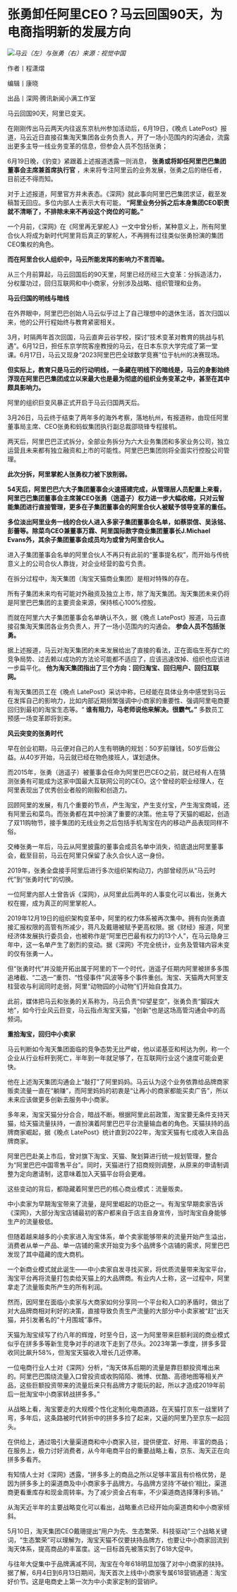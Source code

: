 

# 张勇卸任阿里CEO？马云回国90天，为电商指明新的发展方向

![](https://inews.gtimg.com/news_bt/OqtlgobT35DrMWdLj4k-Don98w6MCcw41Ix6Jn-QJxR5UAA/1000)_马云（左）与张勇（右）来源：视觉中国_

作者丨程潇熠

编辑丨康晓

出品丨深网·腾讯新闻小满工作室

马云回国90天，阿里已变天。

在刚刚传出马云两天内往返东京杭州参加活动后，6月19日，《晚点
LatePost》报道，马云近日直接召集淘天集团各业务负责人，开了一场小范围内的沟通会，流露出更多主导一线业务变革的信息，但参会人员不包括张勇；

6月19日晚，《豹变》紧跟着上述报道透露一则消息， **张勇或将卸任阿里巴巴集团董事会主席兼首席执行官**
，未来将专注阿里云的业务发展，张勇之后的继任者，目前还不得而知。

对于上述报道，阿里官方并未表态。《深网》就此事向阿里巴巴集团求证，截至发稿暂无回应。多位内部人士表示大有可能，
**“阿里业务分拆之后本身集团CEO职责就不清晰了，不排除未来不再设这个岗位的可能。”**

一个月前，《深网》在《阿里再无掌舵人》一文中曾分析，某种意义上，所有阿里合伙人将成为新时代阿里背后真正的掌舵人，不再拥有过往类似张勇扮演的集团CEO集权的角色。

**而在阿里合伙人组织中，马云所能发挥的影响力不言而喻。**

从三个月前算起，马云回国后的90天里，阿里已经历经三大变革：分拆造活力，分权厘功过，回归互联网和中小商家，分别涉及战略、组织管理和业务。

**马云归国的明线与暗线**

在外界眼中，阿里巴巴创始人马云似乎过上了自己理想中的退休生活，首次归国以来，他的公开行程始终与教育紧密相关。

3月，时隔两年首次回国，马云直奔云谷学校，探讨“技术变革对教育的挑战与机遇”。6月12日，担任东京学院客座教授的马云，在日本东京大学完成了第一堂课。6月17日，马云又现身“2023阿里巴巴全球数学竞赛”位于杭州的决赛现场。

**但实际上，教育只是马云的行动明线，一条藏在明线下的暗线是，马云的身影始终浮现在阿里巴巴集团成立以来最大也是最为彻底的组织业务变革之中，甚至在其中颇具影响力。**

阿里的组织巨变风暴正式开启于马云归国两天后。

3月26日，马云终于结束了两年多的海外考察，落地杭州，有报道称，由现任阿里董事局主席、CEO张勇和蚂蚁集团执行副总裁邵晓锋专程接机。

两天后，阿里巴巴正式拆分，全部业务拆分为六大业务集团和多家业务公司，独立运营且未来都有独立融资和上市的可能性。阿里巴巴集团则将全面实行控股公司管理。

**此次分拆，阿里掌舵人张勇权力被下放削弱。**

**54天后，阿里巴巴六大子集团董事会火速搭建完成，从管理层人员配置上来看，阿里巴巴集团董事会主席兼CEO张勇（逍遥子）权力进一步大幅收缩，只对云智能集团进行直接管理，更多在子集团董事会的阿里合伙人被赋予领导变革的重任。**

**多位淡出阿里业务一线的合伙人进入多家子集团董事会名单，如蔡崇信、吴泳铭、彭蕾等。除菜鸟CEO兼董事万霖、阿里国际数字商业集团董事长J.Michael
Evans外，其余子集团董事会成员均为或曾为阿里合伙人。**

进入子集团董事会名单的阿里合伙人不再只有此前的“董事提名权”，而开始与传统意义上的公司合伙人靠拢，对企业经营的盈亏负责。

在拆分过程中，淘天集团（淘宝天猫商业集团）是相对特殊的存在。

所有子集团未来均有可能对外融资及独立上市，除了淘天集团。淘天集团未来仍将是阿里巴巴集团的主要资金来源，保持核心100%控股。

而就在阿里六大子集团董事会名单确认不久，据《晚点 LatePost》报道，马云直接召集淘天集团各业务负责人，开了一场小范围内的沟通会。
**参会人员不包括张勇。**

据上述报道，马云对淘天集团的未来发展给出了直接的看法，正在面临生死存亡的竞争局势、过去赖以成功的方法论可能都不适应了，应该迅速改掉、组织也应该进一步扁平化。
**他为淘天集团指出了三个方向：回归淘宝、回归用户、回归互联网。**

有淘天集团员工在《晚点
LatePost》采访中称，已经能在具体业务中感觉到马云在发挥自己的影响力，比如内部近期频繁强调中小商家的重要性、强调阿里电商要回归到最初的淘宝生态等。“
**谁有阻力，马老师说他来解决。很霸气。”** 多数员工预感一场变革即将到来。

**风云突变的张勇时代**

早在创业初期，马云便对自己的人生有明确的规划：50岁前赚钱，50岁后做公益。从40岁开始，马云就已经在物色接班人，谋划退休。

而2015年，张勇（逍遥子）被董事会任命为阿里巴巴CEO之前，就已经有人在猜测张勇有可能成为这家中国最大互联网公司的CEO。这个曾经的职业经理人，在阿里表现出了优秀创业者般的刚毅和创造力。

回顾阿里的发展，有几个重要的节点，产生淘宝，产生支付宝，产生淘宝商城，还有阿里云和菜鸟。而张勇都在其中扮演了重要的决策。他主导了天猫的崛起，创造了双11购物节，接手集团的无线业务之后包括手机淘宝在内的移动产品表现同样不俗。

交棒张勇一年后，马云从阿里披露的董事会成员名单中消失，彻底退出阿里董事会，截至目前，马云在阿里只保留了永久合伙人这一身份。

2019年，张勇全盘接手阿里后进行多次组织架构动刀，内部曾经历从“马云时代”到“张勇时代”的切换。

一位阿里内部人士曾告诉《深网》，从阿里此后两年的人事变化可以看出，张勇大权在握，成为真正的阿里掌舵人。

2019年12月19日的组织架构变革中，阿里的权力体系被再次集中。拥有向张勇直接汇报权限的高管有所减少，蒋凡及戴珊被赋予更高权限。据《财经》报道，阿里经济体发展执行委员会，也被称作是“阿里巴巴最有权力的13个人”，在马云隐身三年中，这一名单产生了剧烈的变动。据《深网》不完全统计，业务及管辖内容未变的仅有张勇一人。

但“张勇时代”并没能开拓出属于阿里的下一个时代，逍遥子任期内阿里被拼多多围追堵截、“二选一”重罚、“性侵事件”风波等多个事件重创。淘宝、天猫两大阿里支柱营收与利润同时走弱，阿里“动物园的小动物”们开始自食其力。

此前，媒体把马云和张勇的关系称为，马云负责“仰望星空”，张勇负责“脚踩大地”，如今行业风云巨变，马云指点淘宝天猫，“创新”也是这场高管沟通会中的高频词。

**重拾淘宝，回归中小卖家**

马云判断如今淘天集团面临的竞争态势无比严峻，他以诺基亚和柯达为例，称一个企业从行业标杆到死亡，半年到一年就足够了，在互联网行业这个速度可能会更快。

他在上述淘天集团沟通会上“敲打”了阿里妈妈。马云认为这个业务依靠给品牌商家贩卖流量一直在“躺赚”，而阿里妈妈的初衷是“让再小的商家都能买卖广告”，所以未来应该做更多创新去服务中小商家。

多年来，淘宝天猫分分合合，暗战不断。根据阿里此前政策，淘宝要无条件支持天猫，给天猫流量扶持，一直扮演着阿里巴巴平台流量输血者的角色。天猫扶持的品牌商家崛起，据《晚点
LatePost》统计直到2022年，淘宝天猫有七成收入来自品牌商家。

阿里巴巴赴美上市后，曾对旗下淘宝、天猫、聚划算进行统一规划管理，整合为“阿里巴巴中国零售平台”。同时，天猫进行了招商规则调整，从原来的申请制调整为定向邀请制，这意味着加入天猫平台将会更难。

这些变动的背后，都隐藏着阿里巴巴的核心商业模式：流量贩卖。

中小卖家为早期淘宝带来了流量，是阿里崛起的功臣之一。有淘宝早期卖家告诉《深网》，大部分淘宝店铺最初的客户都来自于店主自身宣传，当时淘宝自身能够生产的流量极低。

但随着越来越多的小卖家进入淘宝体系，单个卖家能够带来的流量开始产生溢出，消费者从单一产品、单一店铺的需求开始变为多个品牌多个店铺的需求，阿里巴巴发现了其中蕴藏的庞大商机。

一个新商业模式就此诞生——中小卖家自发寻找买家，将优质流量带来淘宝平台，淘宝平台再将流量打包卖给天猫上的大品牌商。有业内人士称，这一过程中，阿里拿走了流量贩卖所产生的所有利润。

然而，因阿里在面临小卖家与大商家如何分享同一个平台和入口的矛盾时，做出了对大品牌商相对利好的决策，直接导致负责生产流量的大部分中小卖家被“赶”出天猫，并引发著名的“十月围城”事件。

天猫为淘宝续写了约八年的辉煌，时至今日，这一为阿里带来巨额利润的商业模式似乎在拼多多等新生竞争对手的进攻下走到了尽头。2023年第一季度，拼多多营收同比飙升58%，但淘宝天猫收入增长几近停滞。

一位电商行业人士对《深网》分析，“淘天体系后期的流量是靠巨额投资堆出来的。阿里巴巴围绕流量入口曾投资或收购陌陌、微博、优酷、高德地图等相关产品，这些巨额投资带来的流量后来只有品牌方才能玩的起，所以才造成2019年前后一批淘宝中小商家转战拼多多。”

从战略上看，淘宝要走的大规模个性化定制化电商道路，在天猫打京东一战里转了弯，多年后，这条路被时代转折中的拼多多捡了起来，又逼的阿里乃至京东一起回头。

在供给上，通过吸引大量渠道商和中小商家入驻，提供便宜、好用、丰富的商品；在服务上，极力讨好消费者，从今年电商平台的重要战略上看，京东、淘天正在向拼多多看齐。

有知情人士对《深网》透露，“拼多多上的商品之所以足够丰富且有价格优势，是因为拼多多上的渠道商及中小商家多于品牌方。与品牌方坚持‘不破价’相比，渠道商更看重库存和现金周转率。为了减少资金占有率，不少渠道商选择薄利多销。”

从淘天近半年的主要战略变化可以看出，战略重点已经开始向渠道商和中小商家倾斜。

5月10日，淘天集团CEO戴珊提出“用户为先、生态繁荣、科技驱动”三个战略关键词，“生态繁荣”可以理解为，淘宝天猫不仅要扶持品牌方，也要让中小商家回流到淘天体系，提高商品的丰富度。这一目标首先被落实到了618大促中。

与往年大促集中于品牌满减不同，淘宝在今年618明显加强了对中小商家的扶持。据了解，6月4日到6月13日期间，淘天首次上线中小商家专属618营销通道：淘宝好价节。这是电商史上第一次为中小卖家定制的营销IP。

